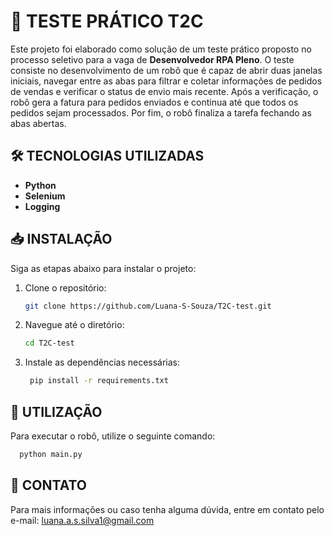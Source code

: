# 🚀 TESTE PRÁTICO T2C

Este projeto foi elaborado como solução de um teste prático proposto no processo seletivo para a vaga de **Desenvolvedor RPA Pleno**. O teste consiste no desenvolvimento de um robô que é capaz de abrir duas janelas iniciais, navegar entre as abas para filtrar e coletar informações de pedidos de vendas e verificar o status de envio mais recente. Após a verificação, o robô gera a fatura para pedidos enviados e continua até que todos os pedidos sejam processados. Por fim, o robô finaliza a tarefa fechando as abas abertas.

## 🛠️ TECNOLOGIAS UTILIZADAS

- **Python**
- **Selenium**
- **Logging**

## 📥 INSTALAÇÃO

Siga as etapas abaixo para instalar o projeto:

1. Clone o repositório:
    ```bash
   git clone https://github.com/Luana-S-Souza/T2C-test.git
	```
2. Navegue até o diretório:
    ```bash
   cd T2C-test
	```
4. Instale as dependências necessárias:
   ```bash
    pip install -r requirements.txt
   ```
## 📝 UTILIZAÇÃO

Para executar o robô, utilize o seguinte comando:
  ```bash
	python main.py	
```
## 📧 CONTATO
Para mais informações ou caso tenha alguma dúvida, entre em contato pelo e-mail: luana.a.s.silva1@gmail.com

